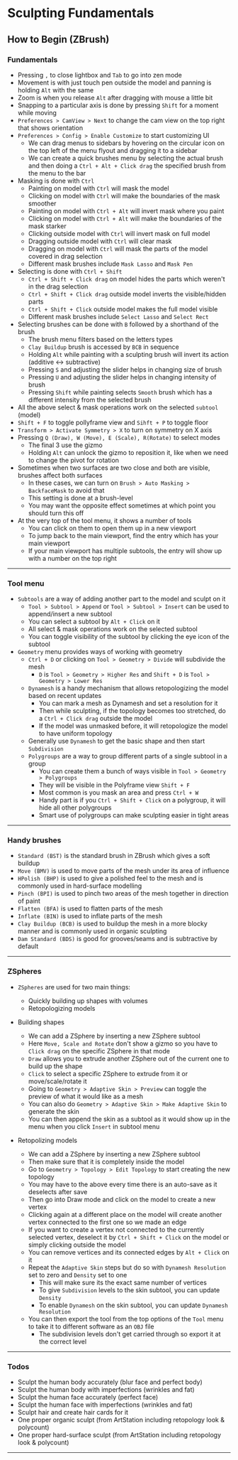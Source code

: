 # Sculpting Fundamentals

## How to Begin (ZBrush)

### Fundamentals

- Pressing `,` to close lightbox and `Tab` to go into zen mode
- Movement is with just touch pen outside the model and panning is holding `Alt` with the same
- Zoom is when you release `Alt` after dragging with mouse a little bit
- Snapping to a particular axis is done by pressing `Shift` for a moment while moving
- `Preferences > CamView > Next` to change the cam view on the top right that shows orientation
- `Preferences > Config > Enable Customize` to start customizing UI
  - We can drag menus to sidebars by hovering on the circular icon on the top left of the menu flyout and dragging it to a sidebar
  - We can create a quick brushes menu by selecting the actual brush and then doing a `Ctrl + Alt + Click drag` the specified brush from the menu to the bar
- Masking is done with `Ctrl`
  - Painting on model with `Ctrl` will mask the model
  - Clicking on model with `Ctrl` will make the boundaries of the mask smoother
  - Painting on model with `Ctrl + Alt` will invert mask where you paint
  - Clicking on model with `Ctrl + Alt` will make the boundaries of the mask starker
  - Clicking outside model with `Ctrl` will invert mask on full model
  - Dragging outside model with `Ctrl` will clear mask
  - Dragging on model with `Ctrl` will mask the parts of the model covered in drag selection
  - Different mask brushes include `Mask Lasso` and `Mask Pen`
- Selecting is done with `Ctrl + Shift`
  - `Ctrl + Shift + Click drag` on model hides the parts which weren't in the drag selection
  - `Ctrl + Shift + Click drag` outside model inverts the visible/hidden parts
  - `Ctrl + Shift + Click` outside model makes the full model visible
  - Different mask brushes include `Select Lasso` and `Select Rect`
- Selecting brushes can be done with `B` followed by a shorthand of the brush
  - The brush menu filters based on the letters types
  - `Clay Buildup` brush is accessed by `BCB` in sequence
  - Holding `Alt` while painting with a sculpting brush will invert its action (additive <-> subtractive)
  - Pressing `S` and adjusting the slider helps in changing size of brush
  - Pressing `U` and adjusting the slider helps in changing intensity of brush
  - Pressing `Shift` while painting selects `Smooth` brush which has a different intensity from the selected brush
- All the above select & mask operations work on the selected `subtool` (model)
- `Shift + F` to toggle pollyframe view and `Sihft + P` to toggle floor
- `Transform > Activate Symmetry > X` to turn on symmetry on X axis
- Pressing `Q (Draw), W (Move), E (Scale), R(Rotate)` to select modes
  - The final 3 use the gizmo
  - Holding `Alt` can unlock the gizmo to reposition it, like when we need to change the pivot for rotation
- Sometimes when two surfaces are two close and both are visible, brushes affect both surfaces
  - In these cases, we can turn on `Brush > Auto Masking > BackfaceMask` to avoid that
  - This setting is done at a brush-level
  - You may want the opposite effect sometimes at which point you should turn this off
- At the very top of the tool menu, it shows a number of tools
  - You can click on them to open them up in a new viewport
  - To jump back to the main viewport, find the entry which has your main viewport
  - If your main viewport has multiple subtools, the entry will show up with a number on the top right

---

### Tool menu

- `Subtools` are a way of adding another part to the model and sculpt on it
  - `Tool > Subtool > Append` or `Tool > Subtool > Insert` can be used to append/insert a new subtool
  - You can select a subtool by `Alt + Click` on it
  - All select & mask operations work on the selected subtool
  - You can toggle visibility of the subtool by clicking the eye icon of the subtool
- `Geometry` menu provides ways of working with geometry
  - `Ctrl + D` or clicking on `Tool > Geometry > Divide` will subdivide the mesh
    - `D` is `Tool > Geometry > Higher Res` and `Shift + D` is `Tool > Geometry > Lower Res`
  - `Dynamesh` is a handy mechanism that allows retopologizing the model based on recent updates
    - You can mark a mesh as Dynamesh and set a resolution for it
    - Then while sculpting, if the topology becomes too stretched, do a `Ctrl + Click drag` outside the model
    - If the model was unmasked before, it will retopologize the model to have uniform topology
  - Generally use `Dynamesh` to get the basic shape and then start `Subdivision`
  - `Polygroups` are a way to group different parts of a single subtool in a group
    - You can create them a bunch of ways visible in `Tool > Geometry > Polygroups`
    - They will be visible in the Polyframe view `Shift + F`
    - Most common is you mask an area and press `Ctrl + W`
    - Handy part is if you `Ctrl + Shift + Click` on a polygroup, it will hide all other polygroups
    - Smart use of polygroups can make sculpting easier in tight areas

---

### Handy brushes

- `Standard (BST)` is the standard brush in ZBrush which gives a soft buildup
- `Move (BMV)` is used to move parts of the mesh under its area of influence
- `HPolish (BHP)` is used to give a polished feel to the mesh and is commonly used in hard-surface modelling
- `Pinch (BPI)` is used to pinch two areas of the mesh together in direction of paint
- `Flatten (BFA)` is used to flatten parts of the mesh
- `Inflate (BIN)` is used to inflate parts of the mesh
- `Clay Buildup (BCB)` is used to buildup the mesh in a more blocky manner and is commonly used in organic sculpting
- `Dam Standard (BDS)` is good for grooves/seams and is subtractive by default

---

### ZSpheres

- `ZSpheres` are used for two main things:
  - Quickly building up shapes with volumes
  - Retopologizing models

- Building shapes
  - We can add a ZSphere by inserting a new ZSphere subtool
  - Here `Move, Scale and Rotate` don't show a gizmo so you have to `Click drag` on the specific ZSphere in that mode
  - `Draw` allows you to extrude another ZSphere out of the current one to build up the shape
  - `Click` to select a specific ZSphere to extrude from it or move/scale/rotate it
  - Going to `Geometry > Adaptive Skin > Preview` can toggle the preview of what it would like as a mesh
  - You can also do `Geometry > Adaptive Skin > Make Adaptive Skin` to generate the skin
  - You can then append the skin as a subtool as it would show up in the menu when you click `Insert` in subtool menu

- Retopolizing models
  - We can add a ZSphere by inserting a new ZSphere subtool
  - Then make sure that it is completely inside the model
  - Go to `Geometry > Topology > Edit Topology` to start creating the new topology
  - You may have to the above every time there is an auto-save as it deselects after save
  - Then go into Draw mode and click on the model to create a new vertex
  - Clicking again at a different place on the model will create another vertex connected to the first one so we made an edge
  - If you want to create a vertex not connected to the currently selected vertex, deselect it by `Ctrl + Shift + Click` on the model or simply clicking outside the model
  - You can remove vertices and its connected edges by `Alt + Click` on it
  - Repeat the `Adaptive Skin` steps but do so with `Dynamesh Resolution` set to zero and `Density` set to one
    - This will make sure its the exact same number of vertices
    - To give `Subdivision` levels to the skin subtool, you can update `Density`
    - To enable `Dynamesh` on the skin subtool, you can update `Dynamesh Resolution`
  - You can then export the tool from the top options of the `Tool` menu to take it to different software as an `OBJ` file
    - The subdivision levels don't get carried through so export it at the correct level

---

### Todos

- Sculpt the human body accurately (blur face and perfect body)
- Sculpt the human body with imperfections (wrinkles and fat)
- Sculpt the human face accurately (perfect face)
- Sculpt the human face with imperfections (wrinkles and fat)
- Sculpt hair and create hair cards for it
- One proper organic sculpt (from ArtStation including retopology look & polycount)
- One proper hard-surface sculpt (from ArtStation including retopology look & polycount)

---
